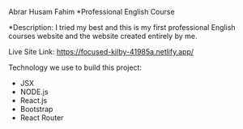 Abrar Husam Fahim
*Professional English Course

*Description: I tried my best and this is my first professional English courses website and the website created entirely by me.

Live Site Link: https://focused-kilby-41985a.netlify.app/

Technology we use to build this project:

- JSX
- NODE.js
- React.js
- Bootstrap
- React Router